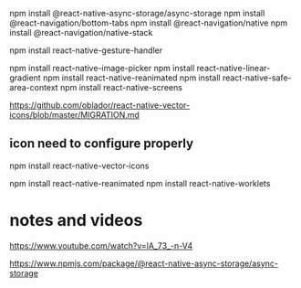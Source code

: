 npm install @react-native-async-storage/async-storage
npm install @react-navigation/bottom-tabs
npm install @react-navigation/native
npm install @react-navigation/native-stack

npm install react-native-gesture-handler

npm install react-native-image-picker
npm install react-native-linear-gradient
npm install react-native-reanimated
npm install react-native-safe-area-context
npm install react-native-screens

https://github.com/oblador/react-native-vector-icons/blob/master/MIGRATION.md
## icon need to configure properly
npm install react-native-vector-icons


npm install react-native-reanimated
npm install react-native-worklets

# notes and videos

https://www.youtube.com/watch?v=lA_73_-n-V4

https://www.npmjs.com/package/@react-native-async-storage/async-storage